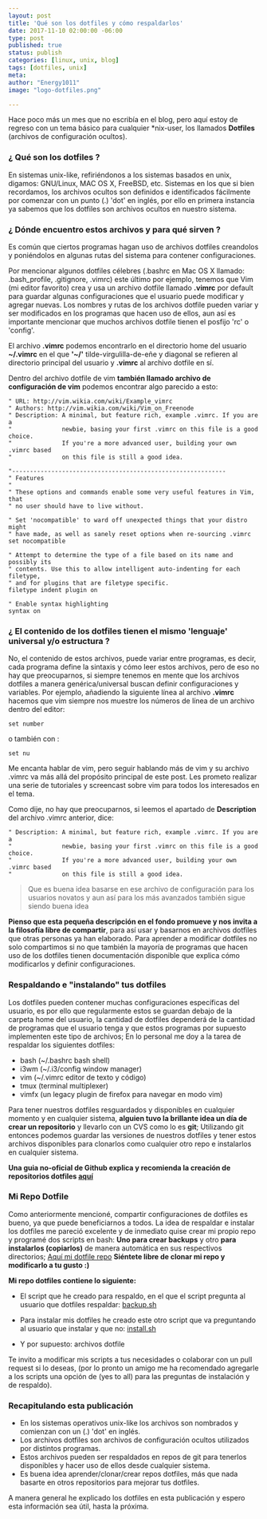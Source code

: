 ```yaml
---
layout: post
title: 'Qué son los dotfiles y cómo respaldarlos'
date: 2017-11-10 02:00:00 -06:00
type: post
published: true 
status: publish
categories: [linux, unix, blog]
tags: [dotfiles, unix]
meta:
author: "Energy1011"
image: "logo-dotfiles.png"

---
```


Hace poco más un mes que no escribía en el blog, pero aquí estoy de regreso con un tema básico para cualquier *nix-user, los llamados __Dotfiles__ (archivos de configuración ocultos).

### ¿ Qué son los dotfiles ?

En sistemas unix-like, refiriéndonos a los sistemas basados en unix, digamos: GNU/Linux, MAC OS X, FreeBSD, etc. Sistemas en los que si bien recordamos, los archivos ocultos son definidos e identificados fácilmente por comenzar con un punto (.) 'dot' en inglés, por ello en primera instancia ya sabemos que los dotfiles son archivos ocultos en nuestro sistema.

### ¿ Dónde encuentro estos archivos y para qué sirven ?

Es común que ciertos programas hagan uso de archivos dotfiles creandolos y poniéndolos en algunas rutas del sistema para contener configuraciones.

Por mencionar algunos dotfiles célebres (.bashrc en Mac OS X llamado: .bash_profile, .gitignore, .vimrc) este último por ejemplo, tenemos que Vim (mi editor favorito) crea y usa un archivo dotfile llamado __.vimrc__ por default para guardar algunas configuraciones que el usuario puede modificar y agregar nuevas. Los nombres y rutas de los archivos dotfile pueden variar y ser modificados en los programas que hacen uso de ellos, aun así es importante mencionar que muchos archivos dotfile tienen el posfijo 'rc' o 'config'.

El archivo __.vimrc__ podemos encontrarlo en el directorio home del usuario __~/.vimrc__ en el que __'~/'__ tilde-virgulilla-de-eñe y diagonal se refieren al directorio principal del usuario y __.vimrc__ al archivo dotfile en sí.

Dentro del archivo dotfile de vim __también llamado archivo de configuración de vim__ podemos encontrar algo parecido a esto:
```vim
" URL: http://vim.wikia.com/wiki/Example_vimrc
" Authors: http://vim.wikia.com/wiki/Vim_on_Freenode
" Description: A minimal, but feature rich, example .vimrc. If you are a
"              newbie, basing your first .vimrc on this file is a good choice.
"              If you're a more advanced user, building your own .vimrc based
"              on this file is still a good idea.

"------------------------------------------------------------
" Features
"
" These options and commands enable some very useful features in Vim, that
" no user should have to live without.

" Set 'nocompatible' to ward off unexpected things that your distro might
" have made, as well as sanely reset options when re-sourcing .vimrc
set nocompatible

" Attempt to determine the type of a file based on its name and possibly its
" contents. Use this to allow intelligent auto-indenting for each filetype,
" and for plugins that are filetype specific.
filetype indent plugin on

" Enable syntax highlighting
syntax on
```

### ¿ El contenido de los dotfiles tienen el mismo 'lenguaje' universal y/o estructura ?
No, el contenido de estos archivos, puede variar entre programas, es decir, cada programa define la sintaxis y cómo leer estos archivos, pero de eso no hay que preocuparnos, si siempre tenemos en mente que los archivos dotfiles a manera genérica/universal buscan definir configuraciones y variables. Por ejemplo, añadiendo la siguiente línea al archivo __.vimrc__ hacemos que vim siempre nos muestre los números de línea de un archivo dentro del editor:

```vim
set number
```

o también con :

```vim
set nu
```
Me encanta hablar de vim, pero seguir hablando más de vim y su archivo .vimrc va más allá del propósito principal de este post. Les prometo realizar una serie de tutoriales y screencast sobre vim para todos los interesados en el tema.

Como dije, no hay que preocuparnos, si leemos el apartado de __Description__ del archivo .vimrc anterior, dice:
```vim
" Description: A minimal, but feature rich, example .vimrc. If you are a
"              newbie, basing your first .vimrc on this file is a good choice.
"              If you're a more advanced user, building your own .vimrc based
"              on this file is still a good idea.
```
> Que es buena idea basarse en ese archivo de configuración para los usuarios novatos y aun así para los más avanzados también sigue siendo buena idea

__Pienso que esta pequeña descripción en el fondo promueve y nos invita a la filosofía libre de compartir__, para así usar y basarnos en archivos dotfiles que otras personas ya han elaborado. Para aprender a modificar dotfiles no solo compartimos si no que también la mayoría de programas que hacen uso de los dotfiles tienen documentación disponible que explica cómo modificarlos y definir configuraciones.

### Respaldando e "instalando" tus dotfiles
Los dotfiles pueden contener muchas configuraciones específicas del usuario, es por ello que regularmente estos se guardan debajo de la carpeta home del usuario, la cantidad de dotfiles dependerá de la cantidad de programas que el usuario tenga y que estos programas por supuesto implementen este tipo de archivos; En lo personal me doy a la tarea de respaldar los siguientes dotfiles:

- bash (~/.bashrc bash shell)
- i3wm (~/.i3/config window manager)
- vim (~/.vimrc editor de texto y código)
- tmux (terminal multiplexer)
- vimfx (un legacy plugin de firefox para navegar en modo vim)

Para tener nuestros dotfiles resguardados y disponibles en cualquier momento y en cualquier sistema, __alguien tuvo la brillante idea un día de crear un repositorio__ y llevarlo con un CVS como lo es __git__; Utilizando git entonces podemos guardar las versiones  de nuestros dotfiles y tener estos archivos disponibles para clonarlos como cualquier otro repo e instalarlos en cualquier sistema.

__Una guia no-oficial de Github explica y recomienda la creación de repositorios dotfiles [aquí](https://dotfiles.github.io/)__

### Mi Repo Dotfile
Como anteriormente mencioné, compartir configuraciones de dotfiles es bueno, ya que puede beneficiarnos a todos. La idea de respaldar e instalar los dotfiles me pareció excelente y de inmediato quise crear mi propio repo y programé dos scripts en bash: __Uno para crear backups__ y otro __para instalarlos (copiarlos)__ de manera automática en sus respectivos directorios; [Aquí mi dotfile repo](https://github.com/Energy1011/dotfiles)
__Siéntete libre de clonar mi repo y modificarlo a tu gusto :)__

__Mi repo dotfiles contiene lo siguiente:__

- El script que he creado para respaldo, en el que el script pregunta al usuario que dotfiles respaldar:
[backup.sh](https://github.com/Energy1011/dotfiles/blob/master/backup.sh)

- Para instalar mis dotfiles he creado este otro script que va preguntando al usuario que instalar y que no:
[install.sh](https://github.com/Energy1011/dotfiles/blob/master/install.sh)

- Y por supuesto: archivos dotfile

Te invito a modificar mis scripts a tus necesidades o colaborar con un pull request si lo deseas, (por lo pronto un amigo me ha recomendado agregarle a los scripts una opción de (yes to all) para las preguntas de instalación y de respaldo).

### Recapitulando esta publicación
- En los sistemas operativos unix-like los archivos son nombrados y comienzan con un (.) 'dot' en inglés.
- Los archivos dotfiles son archivos de configuración ocultos utilizados por distintos programas.
- Estos archivos pueden ser respaldados en repos de git para tenerlos disponibles y hacer uso de ellos desde cualquier sistema.
- Es buena idea aprender/clonar/crear repos dotfiles, más que nada basarte en otros repositorios para mejorar tus dotfiles.


A manera general he explicado los dotfiles en esta publicación y espero esta información sea útil, hasta la próxima.



